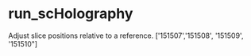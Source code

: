 # run_scHolography
Adjust slice positions relative to a reference. ['151507','151508', '151509', '151510"] 
